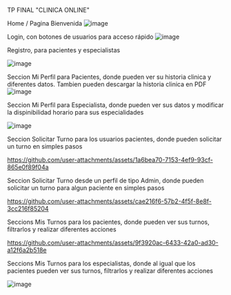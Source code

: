 TP FINAL "CLINICA ONLINE"

Home / Pagina Bienvenida
![image](https://github.com/user-attachments/assets/0c1e57f9-a733-45b9-9829-6b72dcd5728b)


Login, con botones de usuarios para acceso rápido
![image](https://github.com/user-attachments/assets/7df62571-0118-4af3-98e1-f427111bdd93)

Registro, para pacientes y especialistas

![image](https://github.com/user-attachments/assets/24da917e-d1ee-4dc2-bf67-ee49c04ae536)

Seccion Mi Perfil para Pacientes, donde pueden ver su historia clinica y diferentes datos. Tambien pueden descargar la historia clinica en PDF
![image](https://github.com/user-attachments/assets/79cf2544-d5bc-4147-b2df-61d7ec1003c5)

Seccion Mi Perfil para Especialista, donde pueden ver sus datos y modificar la dispinibilidad horario para sus especialidades

![image](https://github.com/user-attachments/assets/79cacf31-9210-47bf-9f9b-c41d3dbe7eec)


Seccion Solicitar Turno para los usuarios pacientes, donde pueden solicitar un turno en simples pasos


https://github.com/user-attachments/assets/1a6bea70-7153-4ef9-93cf-865e0f89f04a



Seccion Solicitar Turno desde un perfil de tipo Admin, donde pueden solicitar un turno para algun paciente en simples pasos


https://github.com/user-attachments/assets/cae216f6-57b2-4f5f-8e8f-3cc216f85204


Seccions Mis Turnos para los pacientes, donde pueden ver sus turnos, filtrarlos y  realizar diferentes acciones


https://github.com/user-attachments/assets/9f3920ac-6433-42a0-ad30-a12f6a2b518e

Seccions Mis Turnos para los especialistas, donde al igual que los pacientes pueden ver sus turnos, filtrarlos y  realizar diferentes acciones

![image](https://github.com/user-attachments/assets/b7ecac8c-0e1b-44b9-b481-23f808c25706)




